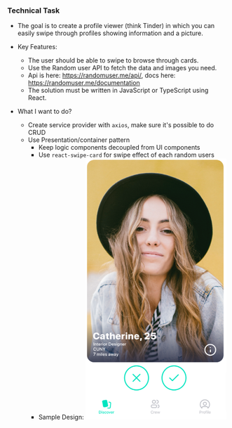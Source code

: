 ### Technical Task

- The goal is to create a profile viewer (think Tinder) in which you can easily swipe through profiles showing information and a picture.

- Key Features:
  - The user should be able to swipe to browse through cards.
  - Use the Random user API to fetch the data and images you need. 
  - Api is here: https://randomuser.me/api/, docs here: https://randomuser.me/documentation
  - The solution must be written in JavaScript or TypeScript using React.

- What I want to do?
  - Create service provider with `axios`, make sure it's possible to do CRUD
  - Use Presentation/container pattern
    - Keep logic components decoupled from UI components
    - Use `react-swipe-card` for swipe effect of each random users
    - Sample Design:
      ![sample-img.png](sample-img.png)
